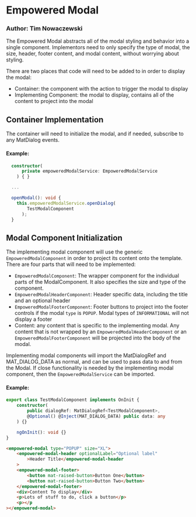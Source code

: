 # Empowered Modal

### Author: Tim Nowaczewski

The Empowered Modal abstracts all of the modal styling and behavior into a single component. Implementors need to only specify the type of modal, the size, header, footer content, and modal content, without worrying about styling.

There are two places that code will need to be added to in order to display the modal:

-   Container: the component with the action to trigger the modal to display
-   Implementing Component: the modal to display, contains all of the content to project into the modal

## Container Implementation

The container will need to initialize the modal, and if needed, subscribe to any MatDialog events.

#### Example:

```typescript
  constructor(
      private empoweredModalService: EmpoweredModalService
    ) { }

  ...

  openModal(): void {
    this.empoweredModalService.openDialog(
        TestModalComponent
      );
  }
```

## Modal Component Initialization

The implementing modal component will use the generic `EmpoweredModalComponent` in order to project its content onto the template. There are four parts that will need to be implemented:

-   `EmpoweredModalComponent`: The wrapper component for the individual parts of the ModalComponent. It also specifies the size and type of the component.
-   `EmpoweredModalHeaderComponent`: Header specific data, including the title and an optional header
-   `EmpoweredModalFooterComponent`: Footer buttons to project into the footer controls if the modal `type` is `POPUP`. Modal types of `INFORMATIONAL` will not display a footer
-   Content: any content that is specific to the implementing modal. Any content that is not wrapped by an `EmpoweredModalHeaderComponent` or an `EmpoweredModalFooterComponent` will be projected into the body of the modal.

Implementing modal components will import the MatDialogRef and MAT_DIALOG_DATA as normal, and can be used to pass data to and from the Modal. If close functionality is needed by the implementing modal component, then the `EmpoweredModalService` can be imported.

#### Example:

```typescript
export class TestModalComponent implements OnInit {
    constructor(
        public dialogRef: MatDialogRef<TestModalComponent>,
        @Optional() @Inject(MAT_DIALOG_DATA) public data: any
    ) {}

    ngOnInit(): void {}
}
```

```html
<empowered-modal type="POPUP" size="XL">
    <empowered-modal-header optionalLabel="Optional label"
        >Header Title</empowered-modal-header
    >
    <empowered-modal-footer>
        <button mat-raised-button>Button One</button>
        <button mat-raised-button>Button Two</button>
    </empowered-modal-footer>
    <div>Content To display</div>
    <p>Lots of stuff to do, click a button</p>
    <p></p
></empowered-modal>
```
